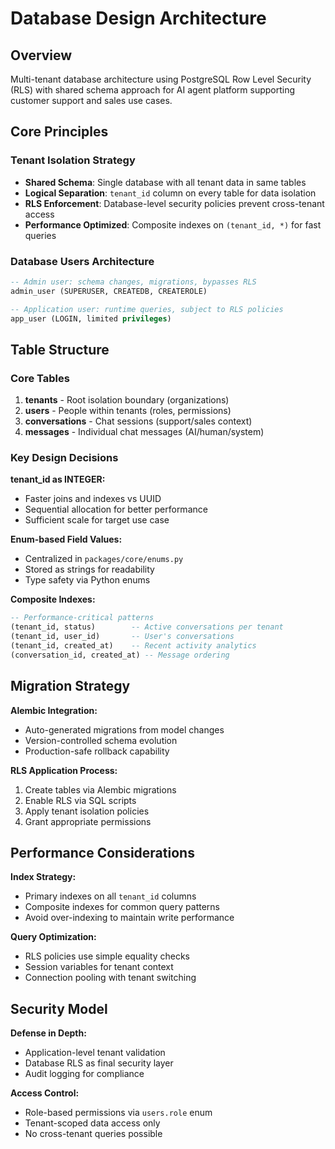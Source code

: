 # Database Design Architecture

## Overview

Multi-tenant database architecture using PostgreSQL Row Level Security (RLS) with shared schema approach for AI agent platform supporting customer support and sales use cases.

## Core Principles

### Tenant Isolation Strategy
- **Shared Schema**: Single database with all tenant data in same tables
- **Logical Separation**: `tenant_id` column on every table for data isolation
- **RLS Enforcement**: Database-level security policies prevent cross-tenant access
- **Performance Optimized**: Composite indexes on `(tenant_id, *)` for fast queries

### Database Users Architecture
```sql
-- Admin user: schema changes, migrations, bypasses RLS
admin_user (SUPERUSER, CREATEDB, CREATEROLE)

-- Application user: runtime queries, subject to RLS policies  
app_user (LOGIN, limited privileges)
```

## Table Structure

### Core Tables
1. **tenants** - Root isolation boundary (organizations)
2. **users** - People within tenants (roles, permissions)  
3. **conversations** - Chat sessions (support/sales context)
4. **messages** - Individual chat messages (AI/human/system)

### Key Design Decisions

**tenant_id as INTEGER:**
- Faster joins and indexes vs UUID
- Sequential allocation for better performance
- Sufficient scale for target use case

**Enum-based Field Values:**
- Centralized in `packages/core/enums.py`
- Stored as strings for readability
- Type safety via Python enums

**Composite Indexes:**
```sql
-- Performance-critical patterns
(tenant_id, status)        -- Active conversations per tenant
(tenant_id, user_id)       -- User's conversations  
(tenant_id, created_at)    -- Recent activity analytics
(conversation_id, created_at) -- Message ordering
```

## Migration Strategy

**Alembic Integration:**
- Auto-generated migrations from model changes
- Version-controlled schema evolution
- Production-safe rollback capability

**RLS Application Process:**
1. Create tables via Alembic migrations
2. Enable RLS via SQL scripts  
3. Apply tenant isolation policies
4. Grant appropriate permissions

## Performance Considerations

**Index Strategy:**
- Primary indexes on all `tenant_id` columns
- Composite indexes for common query patterns
- Avoid over-indexing to maintain write performance

**Query Optimization:**
- RLS policies use simple equality checks
- Session variables for tenant context
- Connection pooling with tenant switching

## Security Model

**Defense in Depth:**
- Application-level tenant validation
- Database RLS as final security layer
- Audit logging for compliance

**Access Control:**
- Role-based permissions via `users.role` enum
- Tenant-scoped data access only
- No cross-tenant queries possible